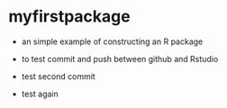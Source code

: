 # myfirstpackage
- an simple example of constructing an R package
- to test commit and push between github and Rstudio
- test second commit

- test again
